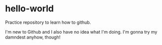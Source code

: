 # hello-world
Practice repository to learn how to github.

I'm new to Github and I also have no idea what I'm doing.
I'm gonna try my damndest anyhow, though!
